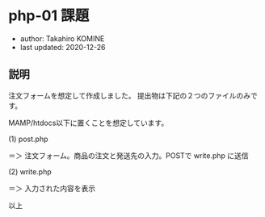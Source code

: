 # php-01 課題
- author: Takahiro KOMINE
- last updated: 2020-12-26 

## 説明
注文フォームを想定して作成しました。
提出物は下記の２つのファイルのみです。

MAMP/htdocs以下に置くことを想定しています。

(1) post.php

＝＞ 注文フォーム。商品の注文と発送先の入力。POSTで write.php に送信

(2) write.php

＝＞ 入力された内容を表示
  

以上
